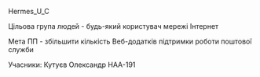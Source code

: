 Hermes_U_C

Цільова група людей - будь-який користувач мережі Інтернет

Мета ПП - збільшити кількість Веб-додатків підтримки роботи поштової служби

Учасники: Кутуєв Олександр НАА-191
